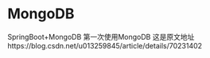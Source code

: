 # MongoDB
 SpringBoot+MongoDB
  第一次使用MongoDB
  这是原文地址https://blog.csdn.net/u013259845/article/details/70231402
